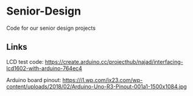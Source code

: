 # Senior-Design
Code for our senior design projects

## Links
LCD test code: https://create.arduino.cc/projecthub/najad/interfacing-lcd1602-with-arduino-764ec4

Arduino board pinout: https://i1.wp.com/ix23.com/wp-content/uploads/2018/02/Arduino-Uno-R3-Pinout-001a1-1500x1084.jpg
